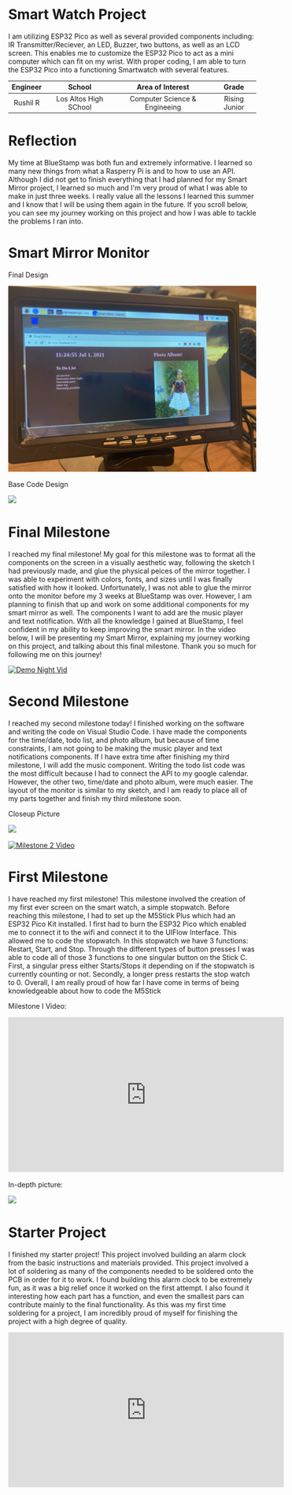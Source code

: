 # Smart Watch Project
I am utilizing ESP32 Pico as well as several provided components including: IR Transmitter/Reciever, an LED, Buzzer, two buttons, as well as an LCD screen. This enables me to customize the ESP32 Pico to act as a mini computer which can fit on my wrist. With proper coding, I am able to turn the ESP32 Pico into a functioning Smartwatch with several features.

| **Engineer** | **School** | **Area of Interest** | **Grade** |
|:--:|:--:|:--:|:--:|
| Rushil R | Los Altos High SChool | Computer Science & Engineeing| Rising Junior

# Reflection
My time at BlueStamp was both fun and extremely informative. I learned so many new things from what a Rasperry Pi is and to how to use an API. Although I did not get to finish everything that I had planned for my Smart Mirror project, I learned so much and I'm very proud of what I was able to make in just three weeks. I really value all the lessons I learned this summer and I know that I will be using them again in the future. If you scroll below, you can see my journey working on this project and how I was able to tackle the problems I ran into. 

# Smart Mirror Monitor  
Final Design
<html>
<img src="IMG-7354.JPG">
</html>

Base Code Design
<html>
<img src="IMG-5785.JPG">
</html>


# Final Milestone
I reached my final milestone! My goal for this milestone was to format all the components on the screen in a visually aesthetic way, following the sketch I had previously made, and glue the physical peices of the mirror together. I was able to experiment with colors, fonts, and sizes until I was finally satisfied with how it looked. Unfortunately, I was not able to glue the mirror onto the monitor before my 3 weeks at BlueStamp was over. However, I am planning to finish that up and work on some additional components for my smart mirror as well. The components I want to add are the music player and text notification. With all the knowledge I gained at BlueStamp, I feel confident in my ability to keep improving the smart mirror. In the video below, I will be presenting my Smart Mirror, explaining my journey working on this project, and talking about this final milestone. Thank you so much for following me on this journey!

[![Demo Night Vid](https://res.cloudinary.com/marcomontalbano/image/upload/v1628289700/video_to_markdown/images/youtube--_TTp9rQcXJg-c05b58ac6eb4c4700831b2b3070cd403.jpg)](https://www.youtube.com/watch?v=_TTp9rQcXJg&t=4s "Demo Night Vid")


# Second Milestone

I reached my second milestone today! I finished working on the software and writing the code on Visual Studio Code. I have made the components for the time/date, todo list, and photo album, but because of time constraints, I am not going to be making the music player and text notifications components. If I have extra time after finishing my third milestone, I will add the music component. Writing the todo list code was the most difficult because I had to connect the API to my google calendar. However, the other two, time/date and photo album, were much easier. The layout of the monitor is similar to my sketch, and I am ready to place all of my parts together and finish my third milestone soon.

Closeup Picture
<html>
<img src="IMG-5785.JPG">
</html>

[![Milestone 2 Video](https://res.cloudinary.com/marcomontalbano/image/upload/v1628289614/video_to_markdown/images/youtube--0PfWPwV4eSk-c05b58ac6eb4c4700831b2b3070cd403.jpg)](https://www.youtube.com/watch?v=0PfWPwV4eSk "Milestone 2 Video")


# First Milestone

I have reached my first milestone! This milestone involved the creation of my first ever screen on the smart watch, a simple stopwatch. Before reaching this milestone, I had to set up the M5Stick Plus which had an ESP32 Pico Kit installed. I first had to burn the ESP32 Pico which enabled me to connect it to the wifi and connect it to the UIFlow Interface. This allowed me to code the stopwatch. In this stopwatch we have 3 functions: Restart, Start, and Stop. Through the different types of button presses I was able to code all of those 3 functions to one singular button on the Stick C. First, a singular press either Starts/Stops it depending on if the stopwatch is currently counting or not. Secondly, a longer press restarts the stop watch to 0. Overall, I am really proud of how far I have come in terms of being knowledgeable about how to code the M5Stick

Milestone I Video:
<iframe width="560" height="315" src="https://www.youtube.com/embed/CIY-Y0Lh2Yk" title="YouTube video player" frameborder="0" allow="accelerometer; autoplay; clipboard-write; encrypted-media; gyroscope; picture-in-picture; web-share" allowfullscreen></iframe>

In-depth picture:
<html>
<img src="PXL_20230615_155954206.MP.jpg">
</html>



# Starter Project

I finished my starter project! This project involved building an alarm clock from the basic instructions and materials provided. This project involved a lot of soldering as many of the components needed to be soldered onto the PCB in order for it to work. I found building this alarm clock to be extremely fun, as it was a big relief once it worked on the first attempt. I also found it interesting how each part has a function, and even the smallest pars can contribute mainly to the final functionality. As this was my first time soldering for a project, I am incredibly proud of myself for finishing the project with a high degree of quality.


<iframe width="560" height="315" src="https://www.youtube.com/embed/pBVsiNEepwE" title="YouTube video player" frameborder="0" allow="accelerometer; autoplay; clipboard-write; encrypted-media; gyroscope; picture-in-picture; web-share" allowfullscreen></iframe>
